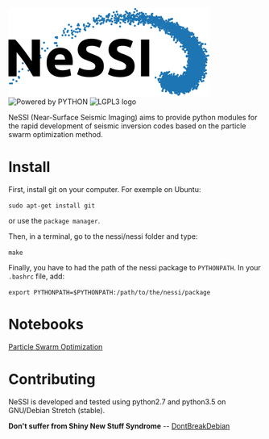 ![NeSSI logo](doc/nessi.png)
![Powered by PYTHON](https://www.python.org/static/community_logos/python-powered-w-100x40.png)
![LGPL3 logo](https://www.gnu.org/graphics/lgplv3-88x31.png)

NeSSI (Near-Surface Seismic Imaging) aims to provide python modules for the rapid development of seismic inversion codes based on the particle swarm optimization method.

# Install
First, install git on your computer. For exemple on Ubuntu:

`sudo apt-get install git`

or use the `package manager`.

Then, in a terminal, go to the nessi/nessi folder and type:

`make`

Finally, you have to had the path of the nessi package to `PYTHONPATH`. In your `.bashrc` file, add:

`export PYTHONPATH=$PYTHONPATH:/path/to/the/nessi/package`

# Notebooks
[Particle Swarm Optimization](examples/particle_swarm/ParticleSwarmOptimization.md)
# Contributing

NeSSI is developed and tested using python2.7 and python3.5 on GNU/Debian Stretch (stable). 

**Don't suffer from Shiny New Stuff Syndrome** -- [DontBreakDebian](https://wiki.debian.org/DontBreakDebian#Don.27t_suffer_from_Shiny_New_Stuff_Syndrome)
